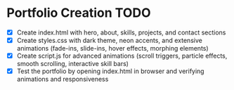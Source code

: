 # Portfolio Creation TODO

- [x] Create index.html with hero, about, skills, projects, and contact sections
- [x] Create styles.css with dark theme, neon accents, and extensive animations (fade-ins, slide-ins, hover effects, morphing elements)
- [x] Create script.js for advanced animations (scroll triggers, particle effects, smooth scrolling, interactive skill bars)
- [x] Test the portfolio by opening index.html in browser and verifying animations and responsiveness
